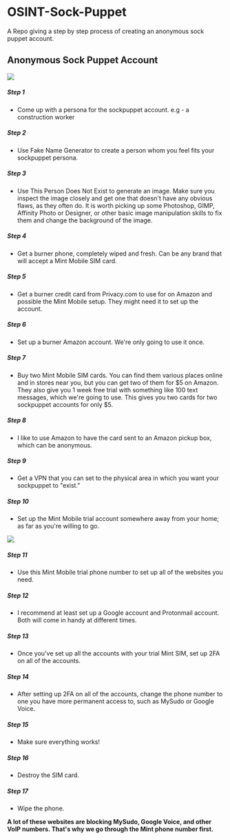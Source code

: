 # OSINT-Sock-Puppet
A Repo giving a step by step process of creating an anonymous sock puppet account.

## Anonymous Sock Puppet Account
<img src="https://github.com/Marx-wrld/OSINT-Sock-Puppet/assets/105711066/e2d57377-2c69-477d-ba31-5bb9b6343ada.png" align="center" />

##### Step 1

- Come up with a persona for the sockpuppet account. e.g - a construction worker

##### Step 2

- Use Fake Name Generator to create a person whom you feel fits your sockpuppet persona.

##### Step 3

- Use This Person Does Not Exist to generate an image. Make sure you inspect the image closely and get one that doesn't have any obvious flaws, as they often do. It is worth picking up some Photoshop, GIMP, Affinity Photo or Designer, or other basic image manipulation skills to fix them and change the background of the image.

##### Step 4

- Get a burner phone, completely wiped and fresh. Can be any brand that will accept a Mint Mobile SIM card.

##### Step 5

- Get a burner credit card from Privacy.com to use for on Amazon and possible the Mint Mobile setup. They might need it to set up the account.

##### Step 6

- Set up a burner Amazon account. We're only going to use it once.

##### Step 7

- Buy two Mint Mobile SIM cards. You can find them various places online and in stores near you, but you can get two of them for $5 on Amazon. They also give you 1 week free trial with something like 100 text messages, which we're going to use. This gives you two cards for two sockpuppet accounts for only $5.

##### Step 8
- I like to use Amazon to have the card sent to an Amazon pickup box, which can be anonymous.

##### Step 9

- Get a VPN that you can set to the physical area in which you want your sockpuppet to "exist."

##### Step 10

- Set up the Mint Mobile trial account somewhere away from your home; as far as you're willing to go.


<img src="https://github.com/Marx-wrld/OSINT-Sock-Puppet/assets/105711066/79b609cd-6405-41bf-8460-28eee95ff47e.png" align="center" />

##### Step 11

- Use this Mint Mobile trial phone number to set up all of the websites you need.

##### Step 12

- I recommend at least set up a Google account and Protonmail account. Both will come in handy at different times.

##### Step 13

- Once you've set up all the accounts with your trial Mint SIM, set up 2FA on all of the accounts.

##### Step 14

- After setting up 2FA on all of the accounts, change the phone number to one you have more permanent access to, such as MySudo or Google Voice.

##### Step 15
- Make sure everything works!

##### Step 16

- Destroy the SIM card.

##### Step 17

- Wipe the phone.


**A lot of these websites are blocking MySudo, Google Voice, and other VoIP numbers. That's why we go through the Mint phone number first.**
